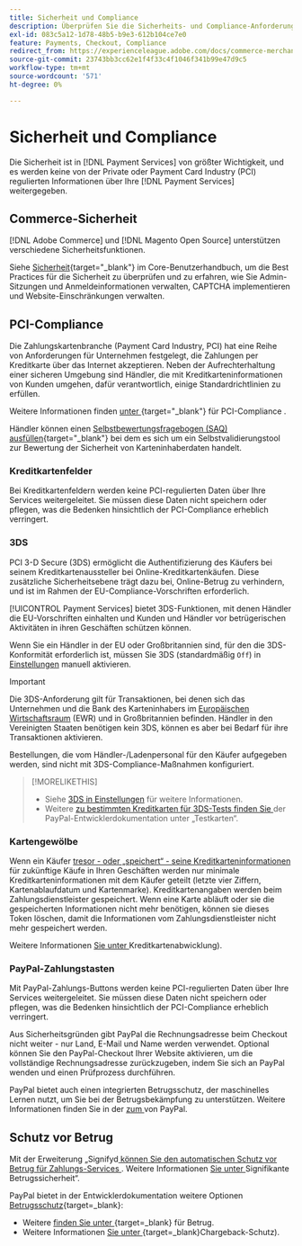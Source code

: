 ```yaml
---
title: Sicherheit und Compliance
description: Überprüfen Sie die Sicherheits- und Compliance-Anforderungen für Ihre Site.
exl-id: 083c5a12-1d78-48b5-b9e3-612b104ce7e0
feature: Payments, Checkout, Compliance
redirect_from: https://experienceleague.adobe.com/docs/commerce-merchant-services/payment-services/security.html
source-git-commit: 23743bb3cc62e1f4f33c4f1046f341b99e47d9c5
workflow-type: tm+mt
source-wordcount: '571'
ht-degree: 0%

---
```


# Sicherheit und Compliance

Die Sicherheit ist in [!DNL Payment Services] von größter Wichtigkeit, und es werden keine von der Private oder Payment Card Industry (PCI) regulierten Informationen über Ihre [!DNL Payment Services] weitergegeben.

## Commerce-Sicherheit

[!DNL Adobe Commerce] und [!DNL Magento Open Source] unterstützen verschiedene Sicherheitsfunktionen.

Siehe [Sicherheit](https://experienceleague.adobe.com/en/docs/commerce-admin/systems/security/security){target="_blank"} im Core-Benutzerhandbuch, um die Best Practices für die Sicherheit zu überprüfen und zu erfahren, wie Sie Admin-Sitzungen und Anmeldeinformationen verwalten, CAPTCHA implementieren und Website-Einschränkungen verwalten.

## PCI-Compliance

Die Zahlungskartenbranche (Payment Card Industry, PCI) hat eine Reihe von Anforderungen für Unternehmen festgelegt, die Zahlungen per Kreditkarte über das Internet akzeptieren. Neben der Aufrechterhaltung einer sicheren Umgebung sind Händler, die mit Kreditkarteninformationen von Kunden umgehen, dafür verantwortlich, einige Standardrichtlinien zu erfüllen.

Weitere Informationen finden [ unter ](https://experienceleague.adobe.com/en/docs/commerce-admin/start/compliance/payments/compliance-pci){target="_blank"} für PCI-Compliance .

Händler können einen [Selbstbewertungsfragebogen (SAQ) ausfüllen](https://www.pcisecuritystandards.org/pci_security/completing_self_assessment){target="_blank"} bei dem es sich um ein Selbstvalidierungstool zur Bewertung der Sicherheit von Karteninhaberdaten handelt.

### Kreditkartenfelder

Bei Kreditkartenfeldern werden keine PCI-regulierten Daten über Ihre Services weitergeleitet. Sie müssen diese Daten nicht speichern oder pflegen, was die Bedenken hinsichtlich der PCI-Compliance erheblich verringert.

### 3DS

PCI 3-D Secure (3DS) ermöglicht die Authentifizierung des Käufers bei seinem Kreditkartenaussteller bei Online-Kreditkartenkäufen. Diese zusätzliche Sicherheitsebene trägt dazu bei, Online-Betrug zu verhindern, und ist im Rahmen der EU-Compliance-Vorschriften erforderlich.

[!UICONTROL Payment Services] bietet 3DS-Funktionen, mit denen Händler die EU-Vorschriften einhalten und Kunden und Händler vor betrügerischen Aktivitäten in ihren Geschäften schützen können.

Wenn Sie ein Händler in der EU oder Großbritannien sind, für den die 3DS-Konformität erforderlich ist, müssen Sie 3DS (standardmäßig `Off`) in [Einstellungen](settings.md#credit-card-fields) manuell aktivieren.

>[!IMPORTANT]
>
>Die 3DS-Anforderung gilt für Transaktionen, bei denen sich das Unternehmen und die Bank des Karteninhabers im [Europäischen Wirtschaftsraum](https://www.efta.int/eea) (EWR) und in Großbritannien befinden. Händler in den Vereinigten Staaten benötigen kein 3DS, können es aber bei Bedarf für ihre Transaktionen aktivieren.

Bestellungen, die vom Händler-/Ladenpersonal für den Käufer aufgegeben werden, sind nicht mit 3DS-Compliance-Maßnahmen konfiguriert.

>[!MORELIKETHIS]
>
> * Siehe [3DS in Einstellungen](settings.md#3ds) für weitere Informationen.
> * Weitere [ zu bestimmten Kreditkarten für 3DS-Tests finden Sie ](https://developer.paypal.com/docs/checkout/advanced/customize/3d-secure/test/) der PayPal-Entwicklerdokumentation unter „Testkarten“.

### Kartengewölbe

Wenn ein Käufer [tresor - oder „speichert“ - seine Kreditkarteninformationen](vaulting.md) für zukünftige Käufe in Ihren Geschäften werden nur minimale Kreditkarteninformationen mit dem Käufer geteilt (letzte vier Ziffern, Kartenablaufdatum und Kartenmarke). Kreditkartenangaben werden beim Zahlungsdienstleister gespeichert. Wenn eine Karte abläuft oder sie die gespeicherten Informationen nicht mehr benötigen, können sie dieses Token löschen, damit die Informationen vom Zahlungsdienstleister nicht mehr gespeichert werden.

Weitere Informationen [ Sie unter ](vaulting.md)Kreditkartenabwicklung).

### PayPal-Zahlungstasten

Mit PayPal-Zahlungs-Buttons werden keine PCI-regulierten Daten über Ihre Services weitergeleitet. Sie müssen diese Daten nicht speichern oder pflegen, was die Bedenken hinsichtlich der PCI-Compliance erheblich verringert.

Aus Sicherheitsgründen gibt PayPal die Rechnungsadresse beim Checkout nicht weiter - nur Land, E-Mail und Name werden verwendet. Optional können Sie den PayPal-Checkout Ihrer Website aktivieren, um die vollständige Rechnungsadresse zurückzugeben, indem Sie sich an PayPal wenden und einen Prüfprozess durchführen.

PayPal bietet auch einen integrierten Betrugsschutz, der maschinelles Lernen nutzt, um Sie bei der Betrugsbekämpfung zu unterstützen. Weitere Informationen finden Sie in der [ zum ](https://www.paypal.com/us/webapps/mpp/security/seller-protection) von PayPal.

## Schutz vor Betrug

Mit der Erweiterung „Signifyd[ können Sie den automatischen Schutz vor Betrug für Zahlungs-Services ](https://commercemarketplace.adobe.com/signifyd-module-connect.html). Weitere Informationen [ Sie unter ](fraud-protection.md)Signifikante Betrugssicherheit“.

PayPal bietet in der Entwicklerdokumentation weitere Optionen [Betrugsschutz](https://www.paypal.com/us/cshelp/article/what-is-fraud-protection-help1014){target=_blank}:

* Weitere [ finden Sie unter ](https://www.paypal.com/us/enterprise/fraud-protection-advanced#fraud-protection-advanced){target=_blank} für Betrug.
* Weitere Informationen [ Sie unter ](https://www.paypal.com/us/cshelp/article/what-is-chargeback-protection-help608){target=_blank}Chargeback-Schutz).

